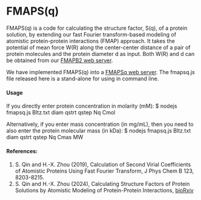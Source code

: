 # FMAPS(q)

FMAPS(q) is a code for calculating the structure factor, S(q), of a protein solution, by extending our fast Fourier transform-based modeling of atomistic protein-protein interactions (FMAP) approach. It takes the potential of mean force W(R) along the center-center distance of a pair of protein molecules and the protein diameter d as input. Both W(R) and d can be obtained from our [FMAPB2 web server](https://pipe.rcc.fsu.edu/fmapb2/).

We have implemented FMAPS(q) into a [FMAPSq web server](https://zhougroup-uic.github.io/FMAPSq/). 
The fmapsq.js file released here is a stand-alone for using in command line.


#### Usage

If you directly enter protein concentration in molarity (mM):
    $ nodejs fmapsq.js Bltz.txt diam qstrt qstep Nq Cmol

Alternatively, if you enter mass concentration (in mg/mL), then you need to also enter the protein molecular mass (in kDa):
    $ nodejs fmapsq.js Bltz.txt diam qstrt qstep Nq Cmas MW


#### References:

1. S. Qin and H.-X. Zhou (2019), Calculation of Second Virial Coefficients of Atomistic Proteins Using Fast Fourier Transform, J Phys Chem B 123,
    8203-8215.
2. S. Qin and H.-X. Zhou (2024), Calculating Structure Factors of Protein Solutions by Atomistic Modeling of Protein-Protein Interactions, [bioRxiv](https://www.biorxiv.org/content/10.1101/2024.03.27.587040v1)
